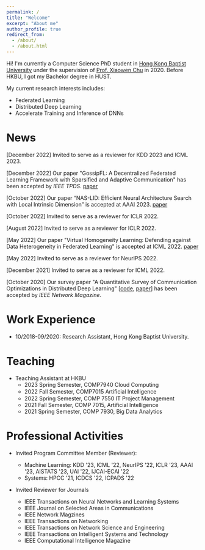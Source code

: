 ```yaml
---
permalink: /
title: "Welcome"
excerpt: "About me"
author_profile: true
redirect_from: 
  - /about/
  - /about.html
---
```


Hi! I'm currently a Computer Science PhD student in [Hong Kong Baptist University](https://www.hkbu.edu.hk) under the supervision of [Prof. Xiaowen Chu](https://sites.google.com/view/chuxiaowen) in 2020. Before HKBU, I got my Bachelor degree in HUST.

My current research interests includes:


* Federated Learning
* Distributed Deep Learning
* Accelerate Training and Inference of DNNs


News
======

[December 2022] Invited to serve as a reviewer for KDD 2023 and ICML 2023.

[December 2022] Our paper "GossipFL: A Decentralized Federated Learning Framework with Sparsified and Adaptive Communication" has been accepted by *IEEE TPDS*. [paper](https://ieeexplore.ieee.org/document/9996127)


[October 2022] Our paper “NAS-LID: Efficient Neural Architecture Search with Local Intrinsic Dimension” is accepted at AAAI 2023. [paper](https://arxiv.org/abs/2211.12759)

[October 2022] Invited to serve as a reviewer for ICLR 2022.

[August 2022] Invited to serve as a reviewer for ICLR 2022.

[May 2022] Our paper "Virtual Homogeneity Learning: Defending against Data Heterogeneity in Federated Learning" is accepted at ICML 2022. [paper](https://proceedings.mlr.press/v162/tang22d.html)

[May 2022] Invited to serve as a reviewer for NeurIPS 2022.


[December 2021] Invited to serve as a reviewer for ICML 2022.

[October 2020] Our survey paper "A Quantitative Survey of Communication Optimizations in Distributed Deep Learning" \[[code](https://github.com/HKBU-HPML/ddl-benchmarks), [paper](https://arxiv.org/abs/2005.13247)\] has been accepted by *IEEE Network Magazine*.


Work Experience 
======
- 10/2018-09/2020: Research Assistant, Hong Kong Baptist University.


Teaching
======
- Teaching Assistant at HKBU
    - 2023 Spring Semester, COMP7940 Cloud Computing
    - 2022 Fall Semester, COMP7015 Artiﬁcial Intelligence 
    - 2022 Spring Semester, COMP 7550 IT Project Management
    - 2021 Fall Semester, COMP 7015, Artificial Intelligence
    - 2021 Spring Semester, COMP 7930, Big Data Analytics

Professional Activities
======
- Invited Program Committee Member (Reviewer):
    - Machine Learning: KDD '23, ICML '22, NeurIPS '22, ICLR '23, AAAI '23, AISTATS '23, UAI '22, IJCAI-ECAI '22
    - Systems: HPCC '21, ICDCS '22, ICPADS '22

- Invited Reviewer for Journals
    - IEEE Transactions on Neural Networks and Learning Systems
    - IEEE Journal on Selected Areas in Communications
    - IEEE Network Magzines
    - IEEE Transactions on Networking
    - IEEE Transactions on Network Science and Engineering
    - IEEE Transactions on Intelligent Systems and Technology
    - IEEE Computational Intelligence Magazine











